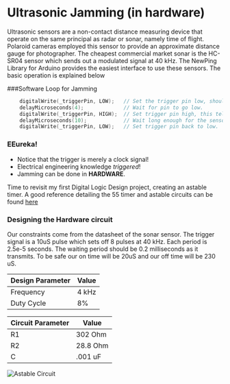 # Ultrasonic Jamming (in hardware)
Ultrasonic sensors are a non-contact distance measuring device that operate on the same principal as radar or sonar, namely time of flight. Polaroid cameras employed this sensor to provide an approximate distance gauge for photographer. The cheapest commercial market sonar is the HC-SR04 sensor which sends out a modulated signal at 40 kHz. The NewPing Library for Arduino provides the easiest interface to use these sensors. The basic operation is explained below

###Software Loop for Jamming
```c
    digitalWrite(_triggerPin, LOW);   // Set the trigger pin low, should already be low, but this will make sure it is.
    delayMicroseconds(4);             // Wait for pin to go low.
    digitalWrite(_triggerPin, HIGH);  // Set trigger pin high, this tells the sensor to send out a ping.
    delayMicroseconds(10);            // Wait long enough for the sensor to realize the trigger pin is high. Sensor specs say to wait 10uS.
    digitalWrite(_triggerPin, LOW);   // Set trigger pin back to low.
```
### EEureka!
* Notice that the trigger is merely a clock signal!
* Electrical engineering knowledge *triggered*!
* Jamming can be done in **HARDWARE**.

Time to revisit my first Digital Logic Design project, creating an astable timer. A good reference detailing the 55 timer and astable circuits can be found [here](http://electronicsclub.info/555astable.htm)

### Designing the Hardware circuit
Our constraints come from the datasheet of the sonar sensor. The trigger signal is a 10uS pulse which sets off 8 pulses at 40 kHz. Each period is 2.5e-5 seconds. The waiting period should be 0.2 milliseconds as it transmits. To be safe our on time will be 20uS and our off time will be 230 uS. 

Design Parameter | Value
---------------- | -----
Frequency        | 4 kHz
Duty Cycle       | 8%

Circuit Parameter | Value
----------------- | -----
R1                | 302 Ohm
R2                | 28.8 Ohm
C                 | .001 uF

![Astable Circuit](http://electronicsclub.info/images/555astable.gif)
